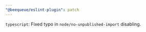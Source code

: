```yaml
---
"@beequeue/eslint-plugin": patch
---
```


`typescript`: Fixed typo in `node/no-unpublished-import` disabling.
